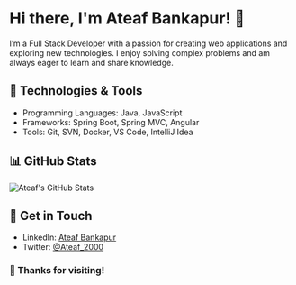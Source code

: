 # Hi there, I'm Ateaf Bankapur! 👋

I’m a Full Stack Developer with a passion for creating web applications and exploring new technologies. I enjoy solving complex problems and am always eager to learn and share knowledge.

## 🔧 Technologies & Tools
- Programming Languages: Java, JavaScript
- Frameworks: Spring Boot, Spring MVC, Angular
- Tools: Git, SVN, Docker, VS Code, IntelliJ Idea

<!-- ## 🚀 Featured Projects
- **[Weather App](https://github.com/johndoe/weather-app):** A web application that provides weather forecasts based on the user's location.
- **[Task Manager](https://github.com/johndoe/task-manager):** A simple task management tool that allows users to create, edit, and delete tasks.
-->

## 📊 GitHub Stats
![Ateaf's GitHub Stats](https://github-readme-stats.vercel.app/api?username=ateaf-245&show_icons=true&theme=radical)

## 💬 Get in Touch
- LinkedIn: [Ateaf Bankapur](https://www.linkedin.com/in/ateaf-bankapur/)
- Twitter: [@Ateaf_2000](https://twitter.com/ateaf_2000)

### 🌟 Thanks for visiting!
